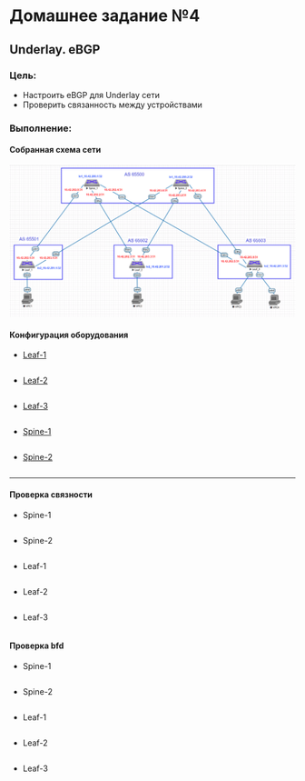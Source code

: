 
# Домашнее задание №4
## Underlay. eBGP
### Цель:
- Настроить eBGP для Underlay сети
- Проверить связанность между устройствами
### Выполнение:
#### Собранная схема сети
![](images/sh.png)

#### Конфигурация оборудования

- [Leaf-1](config/Leaf-1.conf)

```

```

- [Leaf-2](config/Leaf-2.conf)

```

```

- [Leaf-3](config/Leaf-3.conf)

```

```

- [Spine-1](config/Spine-1.conf)

```

```

- [Spine-2](config/Spine-2.conf)

```

```
---
#### Проверка связности 

- Spine-1

```

```

- Spine-2

```

```

- Leaf-1

```

```

- Leaf-2

```

```

- Leaf-3

```

```

#### Проверка bfd

- Spine-1

```

```

- Spine-2

```

```

- Leaf-1

```

```

- Leaf-2

```

```

- Leaf-3

```

```
